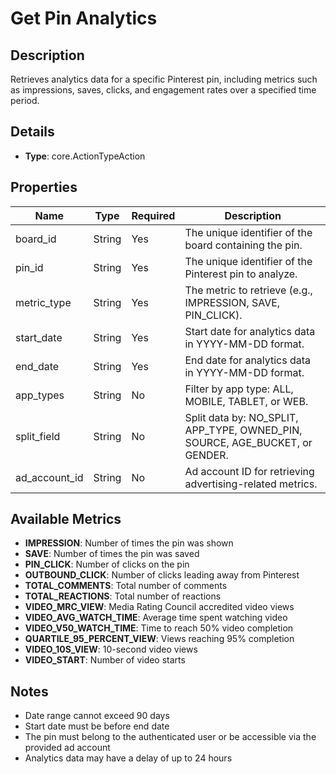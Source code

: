 # Get Pin Analytics

## Description

Retrieves analytics data for a specific Pinterest pin, including metrics such as impressions, saves, clicks, and engagement rates over a specified time period.

## Details

- **Type**: core.ActionTypeAction

## Properties

| Name          | Type   | Required | Description                                                                  |
| ------------- | ------ | -------- | ---------------------------------------------------------------------------- |
| board_id      | String | Yes      | The unique identifier of the board containing the pin.                       |
| pin_id        | String | Yes      | The unique identifier of the Pinterest pin to analyze.                       |
| metric_type   | String | Yes      | The metric to retrieve (e.g., IMPRESSION, SAVE, PIN_CLICK).                  |
| start_date    | String | Yes      | Start date for analytics data in YYYY-MM-DD format.                          |
| end_date      | String | Yes      | End date for analytics data in YYYY-MM-DD format.                            |
| app_types     | String | No       | Filter by app type: ALL, MOBILE, TABLET, or WEB.                             |
| split_field   | String | No       | Split data by: NO_SPLIT, APP_TYPE, OWNED_PIN, SOURCE, AGE_BUCKET, or GENDER. |
| ad_account_id | String | No       | Ad account ID for retrieving advertising-related metrics.                    |

## Available Metrics

- **IMPRESSION**: Number of times the pin was shown
- **SAVE**: Number of times the pin was saved
- **PIN_CLICK**: Number of clicks on the pin
- **OUTBOUND_CLICK**: Number of clicks leading away from Pinterest
- **TOTAL_COMMENTS**: Total number of comments
- **TOTAL_REACTIONS**: Total number of reactions
- **VIDEO_MRC_VIEW**: Media Rating Council accredited video views
- **VIDEO_AVG_WATCH_TIME**: Average time spent watching video
- **VIDEO_V50_WATCH_TIME**: Time to reach 50% video completion
- **QUARTILE_95_PERCENT_VIEW**: Views reaching 95% completion
- **VIDEO_10S_VIEW**: 10-second video views
- **VIDEO_START**: Number of video starts

## Notes

- Date range cannot exceed 90 days
- Start date must be before end date
- The pin must belong to the authenticated user or be accessible via the provided ad account
- Analytics data may have a delay of up to 24 hours
